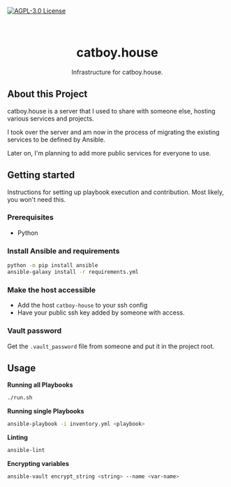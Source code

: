 [![AGPL-3.0 License](https://img.shields.io/github/license/yuri-becker/catboy-house?style=for-the-badge&logo=gnu&logoColor=white&color=%23A42E2B )](https://github.com/yuri-becker/catboy-house/blob/latest/LICENSE.md)

<br />
<div align="center">

  <h1 align="center"><strong>catboy.house</strong></h1>

  <p align="center">
    Infrastructure for catboy.house.
  </p>
</div>

## About this Project

catboy.house is a server that I used to share with someone else, hosting various services and projects.

I took over the server and am now in the process of migrating the existing services to be defined by Ansible.

Later on, I'm planning to add more public services for everyone to use.

## Getting started
Instructions for setting up playbook execution and contribution. Most likely, you won't need this.

### Prerequisites
* Python

### Install Ansible and requirements
```sh
python -m pip install ansible
ansible-galaxy install -r requirements.yml
```

### Make the host accessible
* Add the host `catboy-house` to your ssh config
* Have your public ssh key added by someone with access.

### Vault password
Get the `.vault_password` file from someone and put it in the project root.

## Usage

**Running all Playbooks**
```sh
./run.sh
```
**Running single Playbooks**
```sh
ansible-playbook -i inventory.yml <playbook>
```
**Linting**
```sh
ansible-lint
```
**Encrypting variables**
```sh
ansible-vault encrypt_string <string> --name <var-name>
```